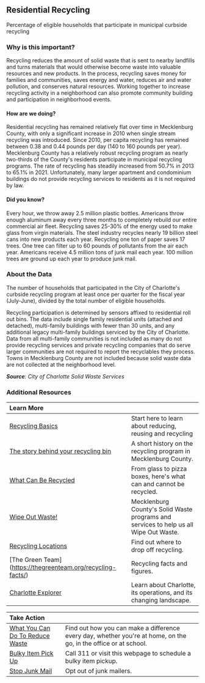 ## Residential Recycling
Percentage of eligible households that participate in municipal curbside recycling

### Why is this important?
Recycling reduces the amount of solid waste that is sent to nearby landfills and turns materials that would otherwise become waste into valuable resources and new products. In the process, recycling saves money for families and communities, saves energy and water, reduces air and water pollution, and conserves natural resources. Working together to increase recycling activity in a neighborhood can also promote community building and participation in neighborhood events.

#### How are we doing?
Residential recycling has remained relatively flat over time in Mecklenburg County, with only a significant increase in 2010 when single stream recycling was introduced. Since 2010, per capita recycling has remained between 0.38 and 0.44 pounds per day (140 to 160 pounds per year). Mecklenburg County has a relatively robust recycling program as nearly two-thirds of the County's residents participate in municipal recycling programs. The rate of recycling has steadily increased from 50.7% in 2013 to 65.1% in 2021. Unfortunately, many larger apartment and condominium buildings do not provide recycling services to residents as it is not required by law.

#### Did you know?
Every hour, we throw away 2.5 million plastic bottles. Americans throw enough aluminum away every three months to completely rebuild our entire commercial air fleet. Recycling saves 25-30% of the energy used to make glass from virgin materials. The steel industry recycles nearly 19 billion steel cans into new products each year. Recycling one ton of paper saves 17 trees.  One tree can filter up to 60 pounds of pollutants from the air each year. Americans receive 4.5 million tons of junk mail each year.  100 million trees are ground up each year to produce junk mail.

### About the Data
The number of households that participated in the City of Charlotte's curbside recycling program at least once per quarter for the fiscal year (July-June), divided by the total number of eligible households. 

Recycling participation is determined by sensors affixed to residential roll out bins. The data include single family residential units (attached and detached), multi-family buildings with fewer than 30 units, and any additional legacy multi-family buildings serviced by the City of Charlotte. Data from all multi-family communities is not included as many do not provide recycling services and private recycling companies that do serve larger communities are not required to report the recyclables they process. Towns in Mecklenburg County are not included because solid waste data are not collected at the neighborhood level.

_**Source**: City of Charlotte Solid Waste Services_

### Additional Resources
|Learn More |     |
|:- |:- |
|[Recycling Basics](https://www.epa.gov/circulareconomy/us-recycling-system)| Start here to learn about reducing, reusing and recycling
|[The story behind your recycling bin](http://ui.uncc.edu/story/charlotte-recycling-waste-reduction) | A short history on the recycling program in Mecklenburg County.
|[What Can Be Recycled](https://www.charlottenc.gov/Services/Trash-and-Recycling)| From glass to pizza boxes, here's what can and cannot be recycled.
|[Wipe Out Waste!](https://wipeoutwaste.mecknc.gov/) | Mecklenburg County's Solid Waste programs and services to help us all Wipe Out Waste.
|[Recycling Locations](https://wipeoutwaste.mecknc.gov/where-can-i-recycle#recyclingrules)| Find out where to drop off recycling.
|[The Green Team] (https://thegreenteam.org/recycling-facts/) | Recycling facts and figures.
|[Charlotte Explorer](https://explore.charlottenc.gov/)| Learn about Charlotte, its operations, and its changing landscape.


|Take Action|     |
|:- |:- |
| [What You Can Do To Reduce Waste](https://www.epa.gov/recycle) | Find out how you can make a difference every day, whether you're at home, on the go, in the office or at school.
|[ Bulky Item Pick Up](https://servicerequest.charlottenc.gov/service/BULKITEM)| Call 311 or visit this webpage to schedule a bulky item pickup.
|[Stop Junk Mail](http://www.catalogchoice.org)| Opt out of junk mailers.

